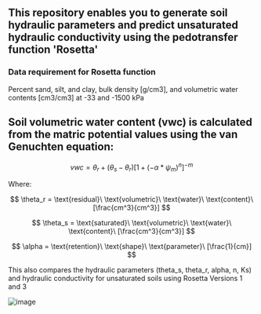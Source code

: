 ## This repository enables you to generate soil  hydraulic parameters and predict unsaturated hydraulic conductivity using the pedotransfer function 'Rosetta'

### Data requirement for Rosetta function

Percent sand, silt, and clay, bulk density [g/cm3], and volumetric water contents [cm3/cm3] at -33 and -1500 kPa


## Soil volumetric water content (vwc) is calculated from the matric potential values using the van Genuchten equation:
$$
vwc = \theta_r + (\theta_s - \theta_r) [1 + (-\alpha * \psi_m)^{n}]^{-m}
$$

Where:

$$
\theta_r = \text{residual}\ \text{volumetric}\ \text{water}\ \text{content}\ [\frac{cm^3}{cm^3}]
$$

$$
\theta_s = \text{saturated}\ \text{volumetric}\ \text{water}\ \text{content}\ [\frac{cm^3}{cm^3}]
$$

$$
\alpha = \text{retention}\ \text{shape}\ \text{parameter}\ [\frac{1}{cm}]
$$



This also compares the hydraulic parameters (theta_s, theta_r, alpha, n, Ks) and hydraulic conductivity for unsaturated soils using Rosetta Versions 1 and 3


![image](https://github.com/MarkBarbadillo/Rosetta-Soilhydraulicconductivity/assets/157748709/3b781a05-5abf-4ba0-9782-230f65226561)
